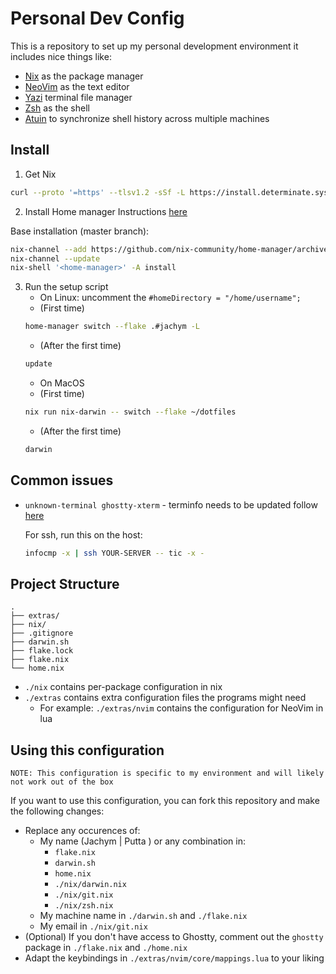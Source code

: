 # Personal Dev Config
This is a repository to set up my personal development environment it includes nice things like:
- [Nix](https://nixos.org/) as the package manager
- [NeoVim](https://www.neovim.io/) as the text editor
- [Yazi](https://www.yazi-rs.github.io/) terminal file manager
- [Zsh](https://www.zsh.org/) as the shell
- [Atuin](https:https://atuin.sh/) to synchronize shell history across multiple machines


## Install
1. Get Nix
```sh
curl --proto '=https' --tlsv1.2 -sSf -L https://install.determinate.systems/nix | sh -s -- install
```
2. Install Home manager
Instructions [here](https://nix-community.github.io/home-manager/index.xhtml#sec-install-standalone)

Base installation (master branch):
```sh
nix-channel --add https://github.com/nix-community/home-manager/archive/master.tar.gz home-manager
nix-channel --update
nix-shell '<home-manager>' -A install
```

3. Run the setup script
    - On Linux: uncomment the `#homeDirectory = "/home/username";`
    - (First time)
    ```sh
    home-manager switch --flake .#jachym -L
    ```
    - (After the first time)
    ```sh
    update
    ```
    - On MacOS
    - (First time)
    ```sh
    nix run nix-darwin -- switch --flake ~/dotfiles
    ```
    - (After the first time)
    ```sh
    darwin
    ```
## Common issues
- `unknown-terminal ghostty-xterm` - terminfo needs to be updated follow [here](https://github.com/ghostty-org/ghostty?tab=readme-ov-file#terminfo)

  For ssh, run this on the host:
  ```sh
  infocmp -x | ssh YOUR-SERVER -- tic -x -
  ```
## Project Structure
```plaintext
.
├── extras/
├── nix/
├── .gitignore
├── darwin.sh
├── flake.lock
├── flake.nix
└── home.nix
```
- `./nix` contains per-package configuration in nix
- `./extras` contains extra configuration files the programs might need
    - For example: `./extras/nvim` contains the configuration for NeoVim in lua


## Using this configuration
```
NOTE: This configuration is specific to my environment and will likely not work out of the box
```
If you want to use this configuration, you can fork this repository and make the following changes:
- Replace any occurences of:
    - My name (Jachym | Putta ) or any combination in:
        - `flake.nix`
        - `darwin.sh`
        - `home.nix`
        - `./nix/darwin.nix`
        - `./nix/git.nix`
        - `./nix/zsh.nix`
    - My machine name in `./darwin.sh` and `./flake.nix`
    - My email in `./nix/git.nix`
- (Optional) If you don't have access to Ghostty, comment out the `ghostty` package in `./flake.nix` and `./home.nix`
- Adapt the keybindings in `./extras/nvim/core/mappings.lua` to your liking


